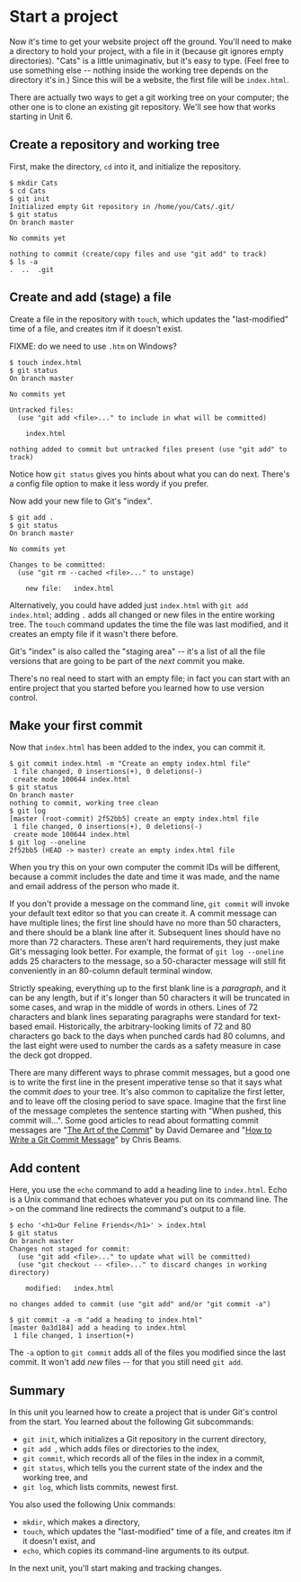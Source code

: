 # Start a project

Now it's time to get your website project off the ground.  You'll need to make
a directory to hold your project, with a file in it (because git ignores empty
directories).  "Cats" is a little unimaginativ, but it's easy to type.  (Feel
free to use something else -- nothing inside the working tree depends on the
directory it's in.) Since this will be a website, the first file will be
`index.html`.

There are actually two ways to get a git working tree on your computer; the
other one is to clone an existing git repository.  We'll see how that works
starting in Unit 6.

## Create a repository and working tree

First, make the directory, `cd` into it, and initialize the repository.

```
$ mkdir Cats
$ cd Cats
$ git init
Initialized empty Git repository in /home/you/Cats/.git/
$ git status
On branch master

No commits yet

nothing to commit (create/copy files and use "git add" to track)
$ ls -a
.  ..  .git
```

## Create and add (stage) a file

Create a file in the repository with `touch`, which updates the
"last-modified" time of a file, and creates itm if it doesn't exist.

FIXME:  do we need to use `.htm` on Windows?

```
$ touch index.html
$ git status
On branch master

No commits yet

Untracked files:
  (use "git add <file>..." to include in what will be committed)

	index.html

nothing added to commit but untracked files present (use "git add" to track)
```

Notice how `git status` gives you hints about what you can do next.  There's a
config file option to make it less wordy if you prefer.

Now add your new file to Git's "index".

```
$ git add .
$ git status
On branch master

No commits yet

Changes to be committed:
  (use "git rm --cached <file>..." to unstage)

	new file:   index.html

```

Alternatively, you could have added just `index.html` with `git add
index.html`; adding `.` adds all changed or new files in the entire working
tree.  The `touch` command updates the time the file was last modified, and
it creates an empty file if it wasn't there before.

Git's "index" is also called the "staging area" -- it's a list of all the
file versions that are going to be part of the *next* commit you make.

There's no real need to start with an empty file; in fact you can start with
an entire project that you started before you learned how to use version
control.

## Make your first commit

Now that `index.html` has been added to the index, you can commit it.

```
$ git commit index.html -m "Create an empty index.html file"
 1 file changed, 0 insertions(+), 0 deletions(-)
 create mode 100644 index.html
$ git status
On branch master
nothing to commit, working tree clean
$ git log
[master (root-commit) 2f52bb5] create an empty index.html file
 1 file changed, 0 insertions(+), 0 deletions(-)
 create mode 100644 index.html
$ git log --oneline
2f52bb5 (HEAD -> master) create an empty index.html file
```

When you try this on your own computer the commit IDs will be different,
because a commit includes the date and time it was made, and the name and
email address of the person who made it.

If you don't provide a message on the command line, `git commit` will invoke
your default text editor so that you can create it.  A commit message can have
multiple lines; the first line should have no more than 50 characters, and
there should be a blank line after it.  Subsequent lines should have no more
than 72 characters.  These aren't hard requirements, they just make Git's
messaging look better.  For example, the format of `git log --oneline` adds 25
characters to the message, so a 50-character message will still fit
conveniently in an 80-column default terminal window.

Strictly speaking, everything up to the first blank line is a *paragraph*, and
it can be any length, but if it's longer than 50 characters it will be
truncated in some cases, and wrap in the middle of words in others.  Lines of
72 characters and blank lines separating paragraphs were standard for
text-based email.  Historically, the arbitrary-looking limits of 72 and 80
characters go back to the days when punched cards had 80 columns, and the last
eight were used to number the cards as a safety measure in case the deck got
dropped.

There are many different ways to phrase commit messages, but a good one is to
write the first line in the present imperative tense so that it says what the
commit *does* to your tree.  It's also common to capitalize the first letter,
and to leave off the closing period to save space.  Imagine that the first
line of the message completes the sentence starting with "When pushed, this
commit will...".  Some good articles to read about formatting commit messages
are "[The Art of the
Commit](https://alistapart.com/article/the-art-of-the-commit)" by David
Demaree and "[How to Write a Git Commit
Message](https://chris.beams.io/posts/git-commit/)" by Chris Beams.

## Add content

Here, you use the `echo` command to add a heading line to `index.html`.  Echo
is a Unix command that echoes whatever you put on its command line.  The `>`
on the command line redirects the command's output to a file.

```
$ echo '<h1>Our Feline Friends</h1>' > index.html
$ git status
On branch master
Changes not staged for commit:
  (use "git add <file>..." to update what will be committed)
  (use "git checkout -- <file>..." to discard changes in working directory)

	modified:   index.html

no changes added to commit (use "git add" and/or "git commit -a")

$ git commit -a -m "add a heading to index.html"
[master 0a3d184] add a heading to index.html
 1 file changed, 1 insertion(+)
```

The `-a` option to `git commit` adds all of the files you modified since the
last commit.  It won't add _new_ files -- for that you still need `git add`.

## Summary

In this unit you learned how to create a project that is under Git's control
from the start.  You learned about the following Git subcommands:

* `git init`, which initializes a Git repository in the current directory,
* `git add `, which adds files or directories to the index,
* `git commit`, which records all of the files in the index in a commit,
* `git status`, which tells you the current state of the index and the working
  tree, and
* `git log`, which lists commits, newest first.

You also used the following Unix commands:

* `mkdir`, which makes a directory,
* `touch`, which updates the "last-modified" time of a file, and creates itm
  if it doesn't exist, and
* `echo`, which copies its command-line arguments to its output.

In the next unit, you'll start making and tracking changes.

